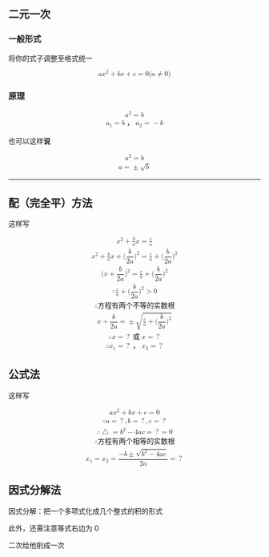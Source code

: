 ## 二元一次

### 一般形式


将你的式子调整至格式统一

<math xmlns="http://www.w3.org/1998/Math/MathML" display="block"><mi>a</mi><msup><mi>x</mi><mrow><mn>2</mn></mrow></msup><mo>+</mo><mi>b</mi><mi>x</mi><mo>+</mo><mi>c</mi><mo>=</mo><mn>0</mn><mo stretchy="false">(</mo><mi>a</mi><mo>≠</mo><mn>0</mn><mo stretchy="false">)</mo></math>

### 原理

<math xmlns="http://www.w3.org/1998/Math/MathML" display="block"><mtable columnspacing="1em" rowspacing="4pt"><mtr><mtd><msup><mi>a</mi><mrow><mn>2</mn></mrow></msup><mo>=</mo><mi>b</mi></mtd></mtr><mtr><mtd><msub><mi>a</mi><mrow><mn>1</mn></mrow></msub><mo>=</mo><mi>b</mi><mo>，</mo><msub><mi>a</mi><mrow><mn>2</mn></mrow></msub><mo>=</mo><mo>−</mo><mi>b</mi></mtd></mtr></mtable></math>

也可以这样**说**

<math xmlns="http://www.w3.org/1998/Math/MathML" display="block"><mtable columnspacing="1em" rowspacing="4pt"><mtr><mtd><msup><mi>a</mi><mrow><mn>2</mn></mrow></msup><mo>=</mo><mi>b</mi></mtd></mtr><mtr><mtd><mi>a</mi><mo>=</mo><mo>±</mo><msqrt><mi>b</mi></msqrt></mtd></mtr></mtable></math>

---


## 配（完全平）方法

这样写

<math xmlns="http://www.w3.org/1998/Math/MathML" display="block"><mtable columnalign="right left right left right left right left right left right left" columnspacing="0em 2em 0em 2em 0em 2em 0em 2em 0em 2em 0em" rowspacing="3pt" displaystyle="true"><mtr><mtd><msup><mi>x</mi><mrow><mn>2</mn></mrow></msup><mo>+</mo><mstyle scriptlevel="0" displaystyle="false"><mfrac><mi>b</mi><mi>a</mi></mfrac></mstyle><mi>x</mi><mo>=</mo><mstyle scriptlevel="0" displaystyle="false"><mfrac><mi>c</mi><mi>a</mi></mfrac></mstyle></mtd></mtr><mtr><mtd><msup><mi>x</mi><mrow><mn>2</mn></mrow></msup><mo>+</mo><mstyle scriptlevel="0" displaystyle="false"><mfrac><mi>b</mi><mi>a</mi></mfrac></mstyle><mi>x</mi><mo>+</mo><mo stretchy="false">(</mo><mfrac><mi>b</mi><mrow><mn>2</mn><mi>a</mi></mrow></mfrac><msup><mo stretchy="false">)</mo><mrow><mn>2</mn></mrow></msup><mo>=</mo><mstyle scriptlevel="0" displaystyle="false"><mfrac><mi>c</mi><mi>a</mi></mfrac></mstyle><mo>+</mo><mo stretchy="false">(</mo><mfrac><mi>b</mi><mrow><mn>2</mn><mi>a</mi></mrow></mfrac><msup><mo stretchy="false">)</mo><mrow><mn>2</mn></mrow></msup></mtd></mtr><mtr><mtd><mo stretchy="false">(</mo><mi>x</mi><mo>+</mo><mfrac><mi>b</mi><mrow><mn>2</mn><mi>a</mi></mrow></mfrac><msup><mo stretchy="false">)</mo><mrow><mn>2</mn></mrow></msup><mo>=</mo><mstyle scriptlevel="0" displaystyle="false"><mfrac><mi>c</mi><mi>a</mi></mfrac></mstyle><mo>+</mo><mo stretchy="false">(</mo><mfrac><mi>b</mi><mrow><mn>2</mn><mi>a</mi></mrow></mfrac><msup><mo stretchy="false">)</mo><mrow><mn>2</mn></mrow></msup></mtd></mtr><mtr><mtd><mo>∵</mo><mstyle scriptlevel="0" displaystyle="false"><mfrac><mi>c</mi><mi>a</mi></mfrac></mstyle><mo>+</mo><mo stretchy="false">(</mo><mfrac><mi>b</mi><mrow><mn>2</mn><mi>a</mi></mrow></mfrac><msup><mo stretchy="false">)</mo><mrow><mn>2</mn></mrow></msup><mo>&gt;</mo><mn>0</mn></mtd></mtr><mtr><mtd><mo>∴方程有两个不等的实数根</mo></mtd></mtr><mtr><mtd><mi>x</mi><mo>+</mo><mfrac><mi>b</mi><mrow><mn>2</mn><mi>a</mi></mrow></mfrac><mo>=</mo><mo>±</mo><msqrt><mstyle scriptlevel="0" displaystyle="false"><mfrac><mi>c</mi><mi>a</mi></mfrac></mstyle><mo>+</mo><mo stretchy="false">(</mo><mfrac><mi>b</mi><mrow><mn>2</mn><mi>a</mi></mrow></mfrac><msup><mo stretchy="false">)</mo><mrow><mn>2</mn></mrow></msup></msqrt></mtd></mtr><mtr><mtd><mo>∴</mo><mi>x</mi><mo>=</mo><mo>?</mo><mo>或</mo><mi>x</mi><mo>=</mo><mo>?</mo></mtd></mtr><mtr><mtd><mo>∴</mo><msub><mi>x</mi><mrow><mn>1</mn></mrow></msub><mo>=</mo><mo>?</mo><mo>，</mo><msub><mi>x</mi><mrow><mn>2</mn></mrow></msub><mo>=</mo><mo>?</mo></mtd></mtr></mtable></math>

## 公式法

这样写

<math xmlns="http://www.w3.org/1998/Math/MathML" display="block"><mtable columnalign="right left right left right left right left right left right left" columnspacing="0em 2em 0em 2em 0em 2em 0em 2em 0em 2em 0em" rowspacing="3pt" displaystyle="true"><mtr><mtd><mi>a</mi><msup><mi>x</mi><mrow><mn>2</mn></mrow></msup><mo>+</mo><mi>b</mi><mi>x</mi><mo>+</mo><mi>c</mi><mo>=</mo><mn>0</mn></mtd></mtr><mtr><mtd><mo>∵</mo><mi>a</mi><mo>=</mo><mo>?</mo><mo>,</mo><mi>b</mi><mo>=</mo><mo>?</mo><mo>,</mo><mi>c</mi><mo>=</mo><mo>?</mo></mtd></mtr><mtr><mtd><mo>∴</mo><mo>△</mo><mo>=</mo><msup><mi>b</mi><mrow><mn>2</mn></mrow></msup><mo>−</mo><mn>4</mn><mi>a</mi><mi>c</mi><mo>=</mo><mo>?</mo><mo>=</mo><mn>0</mn></mtd></mtr><mtr><mtd><mo>∴方程有两个相等的实数根</mo></mtd></mtr><mtr><mtd><msub><mi>x</mi><mrow><mn>1</mn></mrow></msub><mo>=</mo><msub><mi>x</mi><mrow><mn>2</mn></mrow></msub><mo>=</mo><mfrac><mrow><mo>−</mo><mi>b</mi><mo>±</mo><msqrt><msup><mi>b</mi><mrow><mn>2</mn></mrow></msup><mo>−</mo><mn>4</mn><mi>a</mi><mi>c</mi></msqrt></mrow><mrow><mn>2</mn><mi>a</mi></mrow></mfrac><mo>=</mo><mo>?</mo></mtd></mtr></mtable></math>

## 因式分解法

因式分解：把一个多项式化成几个整式的积的形式

此外，还需注意等式右边为 0

二次给他削成一次
